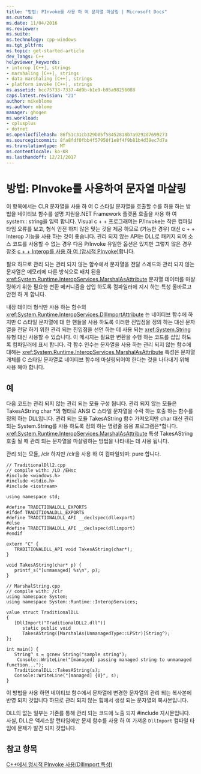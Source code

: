 ```yaml
---
title: "방법: PInvoke를 사용 하 여 문자열 마샬링 | Microsoft Docs"
ms.custom: 
ms.date: 11/04/2016
ms.reviewer: 
ms.suite: 
ms.technology: cpp-windows
ms.tgt_pltfrm: 
ms.topic: get-started-article
dev_langs: C++
helpviewer_keywords:
- interop [C++], strings
- marshaling [C++], strings
- data marshaling [C++], strings
- platform invoke [C++], strings
ms.assetid: bcc75733-7337-4d9b-b1e9-b95a98256088
caps.latest.revision: "21"
author: mikeblome
ms.author: mblome
manager: ghogen
ms.workload:
- cplusplus
- dotnet
ms.openlocfilehash: 86f51c31cb329b05f58452818b7a9292d7699273
ms.sourcegitcommit: 8fa8fdf0fbb4f57950f1e8f4f9b81b4d39ec7d7a
ms.translationtype: MT
ms.contentlocale: ko-KR
ms.lasthandoff: 12/21/2017
---
```

# <a name="how-to-marshal-strings-using-pinvoke"></a>방법: PInvoke를 사용하여 문자열 마샬링
이 항목에서는 CLR 문자열을 사용 하 여 C 스타일 문자열을 호출할 수를 허용 하는 방법을 네이티브 함수를 설명 지원을.NET Framework 플랫폼 호출을 사용 하 여 system:: string을 입력 합니다. Visual c + + 프로그래머는 P/Invoke는 작은 컴파일 타임 오류를 보고, 형식 안전 하지 않은 및는 것을 제공 하므로 (가능한 경우) 대신 c + + Interop 기능을 사용 하는 것이 좋습니다. 관리 되지 않는 API는 DLL로 패키지 되어 소스 코드를 사용할 수 없는 경우 다음 P/Invoke 유일한 옵션은 있지만 그렇지 않은 경우 참조 [c + + Interop를 사용 하 여 (암시적 PInvoke)](../dotnet/using-cpp-interop-implicit-pinvoke.md)합니다.  
  
 필요 하므로 관리 되는 관리 되지 않는 함수에서 문자열을 전달 스레드와 관리 되지 않는 문자열은 메모리에 다른 방식으로 배치 된을 <xref:System.Runtime.InteropServices.MarshalAsAttribute> 문자열 데이터를 마샬링하기 위한 필요한 변환 메커니즘을 삽입 하도록 컴파일러에 지시 하는 특성 올바르고 안전 하 게 합니다.  
  
 내장 데이터 형식만 사용 하는 함수의 <xref:System.Runtime.InteropServices.DllImportAttribute> 는 네이티브 함수에 하지만 C 스타일 문자열에 대 한 핸들을 사용 하도록 이러한 진입점을 정의 하는 대신 문자열을 전달 하기 위한 관리 되는 진입점을 선언 하는 데 사용 되는 <xref:System.String> 유형 대신 사용할 수 있습니다. 이 메시지는 필요한 변환을 수행 하는 코드를 삽입 하도록 컴파일러에 표시 합니다. 각 함수 인수는 문자열을 사용 하는 관리 되지 않는 함수에 대해는 <xref:System.Runtime.InteropServices.MarshalAsAttribute> 특성은 문자열 개체를 C 스타일 문자열로 네이티브 함수에 마샬링되어야 한다는 것을 나타내기 위해 사용 해야 합니다.  
  
## <a name="example"></a>예  
 다음 코드는 관리 되지 않는 관리 되는 모듈 구성 됩니다. 관리 되지 않는 모듈은 TakesAString char *의 형태로 ANSI C 스타일 문자열을 수락 하는 호출 하는 함수를 정의 하는 DLL입니다. 관리 되는 모듈 TakesAString 함수 가져오지만 char 대신 관리 되는 System.String를 사용 하도록 정의 하는 명령줄 응용 프로그램은\*합니다. <xref:System.Runtime.InteropServices.MarshalAsAttribute> 특성 TakesAString 호출 될 때 관리 되는 문자열을 마샬링하는 방법을 나타내는 데 사용 됩니다.  
  
 관리 되는 모듈, /clr 하지만 /clr을 사용 하 여 컴파일되며: pure 합니다.  
  
```  
// TraditionalDll2.cpp  
// compile with: /LD /EHsc  
#include <windows.h>  
#include <stdio.h>  
#include <iostream>  
  
using namespace std;  
  
#define TRADITIONALDLL_EXPORTS  
#ifdef TRADITIONALDLL_EXPORTS  
#define TRADITIONALDLL_API __declspec(dllexport)  
#else  
#define TRADITIONALDLL_API __declspec(dllimport)  
#endif  
  
extern "C" {  
   TRADITIONALDLL_API void TakesAString(char*);  
}  
  
void TakesAString(char* p) {  
   printf_s("[unmanaged] %s\n", p);  
}  
```  
  
```  
// MarshalString.cpp  
// compile with: /clr  
using namespace System;  
using namespace System::Runtime::InteropServices;  
  
value struct TraditionalDLL  
{  
   [DllImport("TraditionalDLL2.dll")]  
      static public void   
      TakesAString([MarshalAs(UnmanagedType::LPStr)]String^);  
};  
  
int main() {  
   String^ s = gcnew String("sample string");  
    Console::WriteLine("[managed] passing managed string to unmanaged function...");  
   TraditionalDLL::TakesAString(s);  
   Console::WriteLine("[managed] {0}", s);  
}  
```  
  
 이 방법을 사용 하면 네이티브 함수에서 문자열에 변경한 문자열의 관리 되는 복사본에 반영 되지 것입니다 하므로 관리 되지 않는 힙에서 생성 되는 문자열의 복사본입니다.  
  
 DLL의 없는 일부는 기존를 통해 관리 되는 코드에 노출 되지 #include 지시문입니다. 사실, DLL은 액세스할 런타임에만 문제 함수를 사용 하 여 가져온 `DllImport` 컴파일 타임에 문제가 발견 되지 것입니다.  
  
## <a name="see-also"></a>참고 항목  
 [C++에서 명시적 PInvoke 사용(DllImport 특성)](../dotnet/using-explicit-pinvoke-in-cpp-dllimport-attribute.md)
